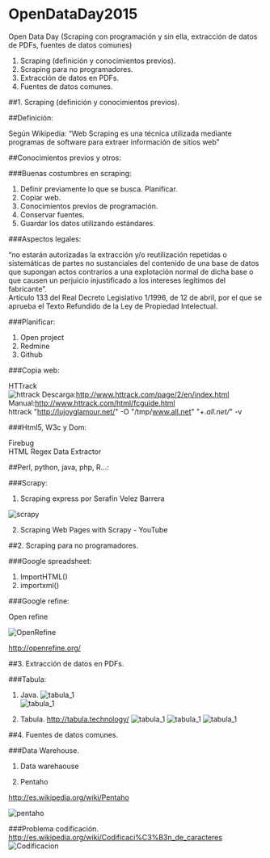 # OpenDataDay2015
Open Data Day (Scraping con programación y sin ella, extracción de datos de PDFs, fuentes de datos comunes)  
  
1. Scraping (definición y conocimientos previos).
2. Scraping para no programadores.
3. Extracción de datos en PDFs.
4. Fuentes de datos comunes.
  
##1. Scraping (definición y conocimientos previos).   
  
##Definición:  

Según Wikipedia: “Web Scraping es una técnica utilizada mediante programas de software para extraer información de sitios web”  

##Conocimientos previos y otros:

###Buenas costumbres en scraping:  

1. Definir previamente lo que se busca. Planificar.  
2. Copiar web.  
3. Conocimientos previos de programación.  
4. Conservar fuentes.  
5. Guardar los datos utilizando estándares.  

###Aspectos legales:  

“no estarán autorizadas la extracción y/o reutilización repetidas o sistemáticas de partes no sustanciales del contenido de una base de datos que supongan actos contrarios a una explotación normal de dicha base o que causen un perjuicio injustificado a los intereses legítimos del fabricante”.  
Artículo 133 del Real Decreto Legislativo 1/1996, de 12 de abril, por el que se aprueba el Texto Refundido de la Ley de Propiedad Intelectual.  

###Planificar:

1. Open project  
2. Redmine  
3. Github  

###Copia web:   

HTTrack  
![httrack](/images/Httrack.png)
Descarga:http://www.httrack.com/page/2/en/index.html  
Manual:http://www.httrack.com/html/fcguide.html  
httrack "http://lujoyglamour.net/" -O "/tmp/www.all.net" "+*.all.net/*" -v  

###Html5, W3c y Dom:  

Firebug  
HTML Regex Data Extractor  

##Perl, python, java, php, R...:  



###Scrapy:  

1. Scraping express por Serafín Velez Barrera

![scrapy](/images/scrapy.png)

2. Scraping Web Pages with Scrapy - YouTube

  
##2. Scraping para no programadores.  
  
###Google spreadsheet:  

1. ImportHTML()  
2. importxml()  

###Google refine: 

Open refine  

![OpenRefine](/images/OpenRefine.png)

http://openrefine.org/ 

##3. Extracción de datos en PDFs. 
  
###Tabula:  
  1. Java.
  ![tabula_1](/images/No_tengo_java.png)  
  ![tabula_1](/images/java.png)  

  2. Tabula. 
  http://tabula.technology/ 
![tabula_1](/images/tabula_1.png)
![tabula_1](/images/tabula_2.png)
![tabula_1](/images/tabula_3.png)
    
##4. Fuentes de datos comunes.  
  
###Data Warehouse. 

1. Data warehaouse


2. Pentaho  

http://es.wikipedia.org/wiki/Pentaho  

![pentaho](/images/pentaho_1.png)

###Problema codificación.   
http://es.wikipedia.org/wiki/Codificaci%C3%B3n_de_caracteres  
![Codificacion](/images/Codificacion.png)  



  




